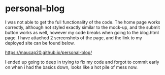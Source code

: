 # personal-blog

I was not able to get the full functionality of the code. The home page works correctly, although not styled exactly similar to the mock-up, and the submit button works as well, however my code breaks when going to the blog.html page. I have attached 2 screenshots of the page, and the link to my deployed site can be found below.

https://maucap20.github.io/personal-blog/

I ended up going to deep in trying to fix my code and forgot to commit early on when i had the basics down, looks like a hot pile of mess now.